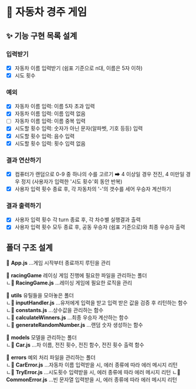# 🚗 자동차 경주 게임

## ✨ 기능 구현 목록 설계

### 입력받기

- [x] 자동차 이름 입력받기 (쉼표 기준으로 n대, 이름은 5자 이하)
- [x] 시도 횟수

### 예외

- [x] 자동차 이름 입력: 이름 5자 초과 입력
- [x] 자동차 이름 입력: 이름 입력 없음
- [ ] 자동차 이름 입력: 이름 중복 입력
- [x] 시도할 횟수 입력: 숫자가 아닌 문자(알파벳, 기호 등등) 입력
- [x] 시도할 횟수 입력: 음수 입력
- [x] 시도할 횟수 입력: 횟수 입력 없음

### 결과 연산하기

- [x] 컴퓨터가 랜덤으로 0-9 중 하나의 수를 고르기 ➡ 4 이상일 경우 전진, 4 미만일 경우 정지 (사용자가 입력한 '시도 횟수'회 동안 반복)
- [x] 사용자 입력 횟수 종료 후, 각 자동차의 '-'의 갯수를 세어 우승자 계산하기

### 결과 출력하기

- [x] 사용자 입력 횟수 각 turn 종료 후, 각 차수별 실행결과 출력
- [x] 사용자 입력 횟수 모두 종료 후, 공동 우승자 (쉼표 기준으로)와 최종 우승자 출력

## 폴더 구조 설계

📄 **App.js** ...게임 시작부터 종료까지 루틴을 관리

📂 **racingGame** 레이싱 게임 진행에 필요한 파일을 관리하는 폴더  
ㄴ📄 **RacingGame.js** ...레이싱 게임에 필요한 로직을 관리

📂 **utils** 유틸들을 모아놓은 폴더  
ㄴ📄 **inputHandler.js** ...유저에게 입력을 받고 입력 받은 값을 검증 후 리턴하는 함수  
ㄴ📄 **constants.js** ...상수값을 관리하는 함수  
ㄴ📄 **calculateWinners.js** ...최종 우승자 계산하는 함수  
ㄴ📄 **generateRandomNumber.js** ...랜덤 숫자 생성하는 함수

📂 **models** 모델을 관리하는 폴더  
ㄴ📄 **Car.js** ...차 이름, 전진 횟수, 전진 함수, 전진 횟수 출력 함수

📂 **errors** 예외 처리 파일을 관리하는 폴더  
ㄴ📄 **CarError.js** ...자동차 이름 입력받을 시, 에러 종류에 따라 에러 메시지 리턴  
ㄴ📄 **TryError.js** ...시도횟수 입력받을 시, 에러 종류에 따라 에러 메시지 리턴
ㄴ📄 **CommonError.js** ...빈 문자열 입력받을 시, 에러 종류에 따라 에러 메시지 리턴
